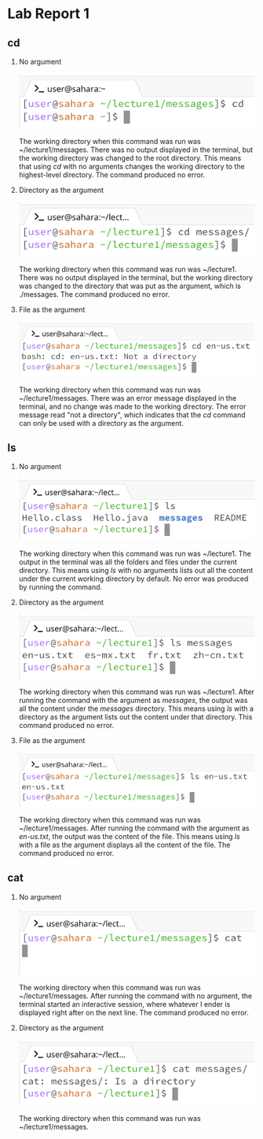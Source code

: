 # Lab Report 1

## cd

1. No argument
   
   ![Image](lab-report-1-images/cd_no_arg.png)

   The working directory when this command was run was ~/lecture1/messages. There was no output displayed in the terminal, but the working directory was changed to the root directory. This means that using *cd* with no arguments changes the working directory to the highest-level directory. The command produced no error.

2. Directory as the argument

   ![Image](lab-report-1-images/cd_directory.png)

   The working directory when this command was run was ~/lecture1. There was no output displayed in the terminal, but the working directory was changed to the directory that was put as the argument, which is ./messages. The command produced no error.
   
3. File as the argument

   ![Image](lab-report-1-images/cd_file.png)

   The working directory when this command was run was ~/lecture1/messages. There was an error message displayed in the terminal, and no change was made to the working directory. The error message read "not a directory", which indicates that the *cd* command can only be used with a directory as the argument.

## ls

1. No argument

   ![Image](lab-report-1-images/ls_no_arg.png)

   The working directory when this command was run was ~/lecture1. The output in the terminal was all the folders and files under the current directory. This means using *ls* with no arguments lists out all the content under the current working directory by default. No error was produced by running the command.

2. Directory as the argument

    ![Image](lab-report-1-images/ls_directory.png)

    The working directory when this command was run was ~/lecture1. After running the command with the argument as *messages*, the output was all the content under the *messages* directory. This means using *ls* with a directory as the argument lists out the content under that directory. This command produced no error.

3. File as the argument

    ![Image](lab-report-1-images/ls_file.png)

   The working directory when this command was run was ~/lecture1/messages. After running the command with the argument as *en-us.txt*, the output was the content of the file. This means using *ls* with a file as the argument displays all the content of the file. The command produced no error.

## cat

1. No argument

   ![Image](lab-report-1-images/cat_no_arg.png)

   The working directory when this command was run was ~/lecture1/messages. After running the command with no argument, the terminal started an interactive session, where whatever I ender is displayed right after on the next line. The command produced no error.

2. Directory as the argument

   ![Image](lab-report-1-images/cat_directory.png)

   The working directory when this command was run was ~/lecture1/messages. 
